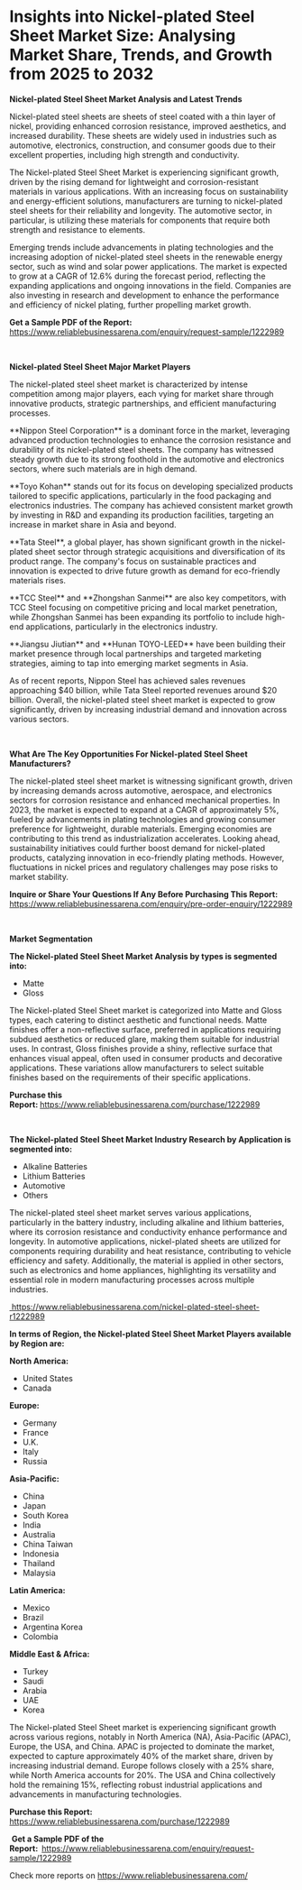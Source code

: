 <p><h1>Insights into Nickel-plated Steel Sheet Market Size: Analysing Market Share, Trends, and Growth from 2025 to 2032</h1></p><p><strong>Nickel-plated Steel Sheet Market Analysis and Latest Trends</strong></p>
<p><p>Nickel-plated steel sheets are sheets of steel coated with a thin layer of nickel, providing enhanced corrosion resistance, improved aesthetics, and increased durability. These sheets are widely used in industries such as automotive, electronics, construction, and consumer goods due to their excellent properties, including high strength and conductivity.</p><p>The Nickel-plated Steel Sheet Market is experiencing significant growth, driven by the rising demand for lightweight and corrosion-resistant materials in various applications. With an increasing focus on sustainability and energy-efficient solutions, manufacturers are turning to nickel-plated steel sheets for their reliability and longevity. The automotive sector, in particular, is utilizing these materials for components that require both strength and resistance to elements. </p><p>Emerging trends include advancements in plating technologies and the increasing adoption of nickel-plated steel sheets in the renewable energy sector, such as wind and solar power applications. The market is expected to grow at a CAGR of 12.6% during the forecast period, reflecting the expanding applications and ongoing innovations in the field. Companies are also investing in research and development to enhance the performance and efficiency of nickel plating, further propelling market growth.</p></p>
<p><strong>Get a Sample PDF of the Report:&nbsp;</strong> <a href="https://www.reliablebusinessarena.com/enquiry/request-sample/1222989?utm_campaign=2130&utm_medium=2&utm_source=Github&utm_content=ia&utm_term=02022025&utm_id=nickel-plated-steel-sheet">https://www.reliablebusinessarena.com/enquiry/request-sample/1222989</a></p>
<p>&nbsp;</p>
<p><strong>Nickel-plated Steel Sheet Major Market Players</strong></p>
<p><p>The nickel-plated steel sheet market is characterized by intense competition among major players, each vying for market share through innovative products, strategic partnerships, and efficient manufacturing processes.</p><p>**Nippon Steel Corporation** is a dominant force in the market, leveraging advanced production technologies to enhance the corrosion resistance and durability of its nickel-plated steel sheets. The company has witnessed steady growth due to its strong foothold in the automotive and electronics sectors, where such materials are in high demand.</p><p>**Toyo Kohan** stands out for its focus on developing specialized products tailored to specific applications, particularly in the food packaging and electronics industries. The company has achieved consistent market growth by investing in R&D and expanding its production facilities, targeting an increase in market share in Asia and beyond.</p><p>**Tata Steel**, a global player, has shown significant growth in the nickel-plated sheet sector through strategic acquisitions and diversification of its product range. The company's focus on sustainable practices and innovation is expected to drive future growth as demand for eco-friendly materials rises.</p><p>**TCC Steel** and **Zhongshan Sanmei** are also key competitors, with TCC Steel focusing on competitive pricing and local market penetration, while Zhongshan Sanmei has been expanding its portfolio to include high-end applications, particularly in the electronics industry.</p><p>**Jiangsu Jiutian** and **Hunan TOYO-LEED** have been building their market presence through local partnerships and targeted marketing strategies, aiming to tap into emerging market segments in Asia.</p><p>As of recent reports, Nippon Steel has achieved sales revenues approaching $40 billion, while Tata Steel reported revenues around $20 billion. Overall, the nickel-plated steel sheet market is expected to grow significantly, driven by increasing industrial demand and innovation across various sectors.</p></p>
<p>&nbsp;</p>
<p><strong>What Are The Key Opportunities For Nickel-plated Steel Sheet Manufacturers?</strong></p>
<p><p>The nickel-plated steel sheet market is witnessing significant growth, driven by increasing demands across automotive, aerospace, and electronics sectors for corrosion resistance and enhanced mechanical properties. In 2023, the market is expected to expand at a CAGR of approximately 5%, fueled by advancements in plating technologies and growing consumer preference for lightweight, durable materials. Emerging economies are contributing to this trend as industrialization accelerates. Looking ahead, sustainability initiatives could further boost demand for nickel-plated products, catalyzing innovation in eco-friendly plating methods. However, fluctuations in nickel prices and regulatory challenges may pose risks to market stability.</p></p>
<p><strong>Inquire or Share Your Questions If Any Before Purchasing This Report:</strong> <a href="https://www.reliablebusinessarena.com/enquiry/pre-order-enquiry/1222989?utm_campaign=2130&utm_medium=2&utm_source=Github&utm_content=ia&utm_term=02022025&utm_id=nickel-plated-steel-sheet">https://www.reliablebusinessarena.com/enquiry/pre-order-enquiry/1222989</a></p>
<p>&nbsp;</p>
<p><strong>Market Segmentation</strong></p>
<p><strong>The Nickel-plated Steel Sheet Market Analysis by types is segmented into:</strong></p>
<p><ul><li>Matte</li><li>Gloss</li></ul></p>
<p><p>The Nickel-plated Steel Sheet market is categorized into Matte and Gloss types, each catering to distinct aesthetic and functional needs. Matte finishes offer a non-reflective surface, preferred in applications requiring subdued aesthetics or reduced glare, making them suitable for industrial uses. In contrast, Gloss finishes provide a shiny, reflective surface that enhances visual appeal, often used in consumer products and decorative applications. These variations allow manufacturers to select suitable finishes based on the requirements of their specific applications.</p></p>
<p><strong>Purchase this Report:&nbsp;</strong><a href="https://www.reliablebusinessarena.com/purchase/1222989?utm_campaign=2130&utm_medium=2&utm_source=Github&utm_content=ia&utm_term=02022025&utm_id=nickel-plated-steel-sheet">https://www.reliablebusinessarena.com/purchase/1222989</a></p>
<p>&nbsp;</p>
<p><strong>The Nickel-plated Steel Sheet Market Industry Research by Application is segmented into:</strong></p>
<p><ul><li>Alkaline Batteries</li><li>Lithium Batteries</li><li>Automotive</li><li>Others</li></ul></p>
<p><p>The nickel-plated steel sheet market serves various applications, particularly in the battery industry, including alkaline and lithium batteries, where its corrosion resistance and conductivity enhance performance and longevity. In automotive applications, nickel-plated sheets are utilized for components requiring durability and heat resistance, contributing to vehicle efficiency and safety. Additionally, the material is applied in other sectors, such as electronics and home appliances, highlighting its versatility and essential role in modern manufacturing processes across multiple industries.</p></p>
<p><a href="https://www.reliablebusinessarena.com/nickel-plated-steel-sheet-r1222989?utm_campaign=2130&utm_medium=2&utm_source=Github&utm_content=ia&utm_term=02022025&utm_id=nickel-plated-steel-sheet">&nbsp;https://www.reliablebusinessarena.com/nickel-plated-steel-sheet-r1222989</a></p>
<p><strong>In terms of Region, the Nickel-plated Steel Sheet Market Players available by Region are:</strong></p>
<p>
    <p> <strong> North America: </strong>
        <ul>
            <li>United States</li>
            <li>Canada</li>
        </ul>
        </p> 
    <p> <strong> Europe: </strong>
        <ul>
            <li>Germany</li>
            <li>France</li>
            <li>U.K.</li>
            <li>Italy</li>
            <li>Russia</li>
        </ul>
        </p> 
    <p> <strong> Asia-Pacific: </strong>
        <ul>
            <li>China</li>
            <li>Japan</li>
            <li>South Korea</li>
            <li>India</li>
            <li>Australia</li>
            <li>China Taiwan</li>
            <li>Indonesia</li>
            <li>Thailand</li>
            <li>Malaysia</li>
        </ul>
        </p> 
    <p> <strong> Latin America: </strong>
        <ul>
            <li>Mexico</li>
            <li>Brazil</li>
            <li>Argentina Korea</li>
            <li>Colombia</li>
        </ul>
        </p> 
    <p> <strong> Middle East & Africa: </strong>
        <ul>
            <li>Turkey</li>
            <li>Saudi</li>
            <li>Arabia</li>
            <li>UAE</li>
            <li>Korea</li>
        </ul>
    </p>
    </p>
<p><p>The Nickel-plated Steel Sheet market is experiencing significant growth across various regions, notably in North America (NA), Asia-Pacific (APAC), Europe, the USA, and China. APAC is projected to dominate the market, expected to capture approximately 40% of the market share, driven by increasing industrial demand. Europe follows closely with a 25% share, while North America accounts for 20%. The USA and China collectively hold the remaining 15%, reflecting robust industrial applications and advancements in manufacturing technologies.</p></p>
<p><strong>Purchase this Report: </strong><a href="https://www.reliablebusinessarena.com/purchase/1222989?utm_campaign=2130&utm_medium=2&utm_source=Github&utm_content=ia&utm_term=02022025&utm_id=nickel-plated-steel-sheet">https://www.reliablebusinessarena.com/purchase/1222989</a></p>
<p>&nbsp;<strong>Get a Sample PDF of the Report:&nbsp;&nbsp;</strong><a href="https://www.reliablebusinessarena.com/enquiry/request-sample/1222989?utm_campaign=2130&utm_medium=2&utm_source=Github&utm_content=ia&utm_term=02022025&utm_id=nickel-plated-steel-sheet">https://www.reliablebusinessarena.com/enquiry/request-sample/1222989</a></p>
<p><strong></strong></p>
<p>Check more reports on <a href="https://www.reliablebusinessarena.com/?utm_campaign=2130&utm_medium=2&utm_source=Github&utm_content=ia&utm_term=02022025&utm_id=nickel-plated-steel-sheet">https://www.reliablebusinessarena.com/</a></p>